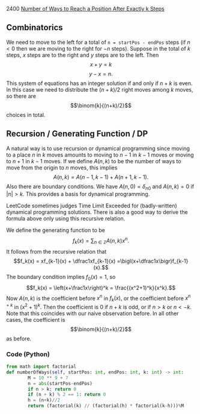 2400 [Number of Ways to Reach a Position After Exactly k Steps](https://leetcode.com/problems/number-of-ways-to-reach-a-position-after-exactly-k-steps/)
## Combinatorics
We need to move to the left for a total of `n = startPos - endPos` steps (if $n < 0$ then we are moving to the right for $-n$ steps). Suppose in the total of $k$ steps, $x$ steps are to the right and $y$ steps are to the left. Then
$$x + y = k$$
$$y - x = n.$$
This system of equations has an integer solution if and only if $n+k$ is even. In this case we need to distribute the $(n+k)/2$ right moves among $k$ moves, so there are $$\binom{k}{(n+k)/2}$$ 
choices in total.
## Recursion / Generating Function / DP
A natural way is to use recursion or dynamical programming since moving to a place $n$ in $k$ moves amounts to moving to $n-1$ in $k-1$ moves or moving to $n+1$ in $k-1$ moves. If we define $A(n,k)$ to be the number of ways to move from the origin to $n$ moves, this implies
$$A(n,k) = A(n-1,k-1) + A(n+1,k-1).$$
Also there are boundary conditions. We have $A(n,0)=\delta_{n0}$ and $A(n,k)=0$ if $|n|>k.$ This provides a basis for dynamical programming.

LeetCode sometimes judges Time Limit Exceeded for (badly-written) dynamical programming solutions. There is also a good way to derive the formula above only using this recursive relation. 

We define the generating function to be
$$f_k(x) =\sum_{n\in\mathbb Z} A(n,k)x^n.$$
It follows from the recursive relation that
$$f_k(x) = xf_{k-1}(x) + \dfrac1xf_{k-1}(x) =\bigl(x+\dfrac1x\bigr)f_{k-1}(x).$$
The boundary condition implies $f_0(x) = 1,$ so 
$$f_k(x) = \left(x+\frac1x\right)^k = \frac{(x^2+1)^k}{x^k}.$$
Now $A(n,k)$ is the coefficient before $x^n$ in $f_k(x),$ or the coefficient before $x^{n+k}$ in $(x^2+1)^k.$ Then the coefficient is $0$ if $n+k$ is odd, or if $n>k$ or $n<-k.$ Note that this coincides with our naive observation before. In all other cases, the coefficient is 
$$\binom{k}{(n+k)/2}$$ 
as before.

### Code (Python)
```python
from math import factorial
def numberOfWays(self, startPos: int, endPos: int, k: int) -> int:
        M = 10 ** 9 + 7
        n = abs(startPos-endPos)
        if n > k: return 0
        if (n + k) % 2 == 1: return 0
        h = (n+k)//2
        return (factorial(k) // (factorial(h) * factorial(k-h)))%M
```
